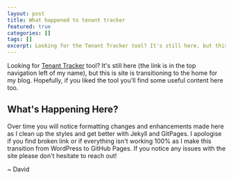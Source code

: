 ```yaml
---
layout: post
title: What happened to tenant tracker
featured: true
categories: []
tags: []
excerpt: Looking for the Tenant Tracker tool? It's still here, but this is becoming the home of my blog so it did move a little.  If you find Tenant Tracker helpful, hopefully you will find this helpful too.
---
```


Looking for [Tenant Tracker](/tenant-tracker) tool?  It's still here (the link is in the top navigation left of my name), but this is site is transitioning to the home for my blog. Hopefully, if you liked the tool you'll find some useful content here too.

## What's Happening Here?
Over time you will notice formatting changes and enhancements made here as I clean up the styles and get better with Jekyll and GitPages.  I apologise if you find broken link or if everything isn't working 100% as I make this transition from WordPress to GitHub Pages. If you notice any issues with the site please don't hesitate to reach out!

~ David